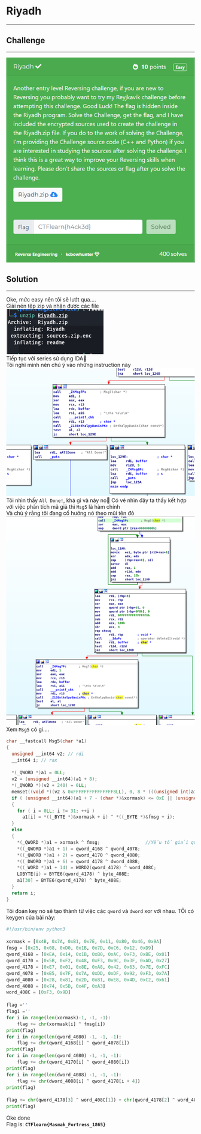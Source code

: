 # Riyadh 
---
## Challenge
----
![1.png](https://github.com/blackrabbit2003/CTF/blob/master/CTFlearn/Riyadh/Capture/1.png) 
## Solution
----
Oke, mức easy nên tôi sẽ lướt qua....<br>
Giải nén tệp zip và nhận được các file \
![2.png](https://github.com/blackrabbit2003/CTF/blob/master/CTFlearn/Riyadh/Capture/2.png) \
Tiếp tục với series sử dụng IDA🥲 <br>
Tôi nghĩ mình nên chú ý vào những instruction này \
![3.png](https://github.com/blackrabbit2003/CTF/blob/master/CTFlearn/Riyadh/Capture/3.png) \
Tôi nhìn thấy `All Done!`, khá gì và này nọ🙁
Có vẻ nhìn đây ta thấy kết hợp với việc phân tích mã giả thì `Msg5` là hàm chính <br>
Và chú ý rằng tôi đang cố hướng nó theo mũi tên đỏ \
![4.png](https://github.com/blackrabbit2003/CTF/blob/master/CTFlearn/Riyadh/Capture/4.png) \
Xem `Msg5` có gì....
``` C
char __fastcall Msg5(char *a1)
{
  unsigned __int64 v2; // rdi
  __int64 i; // rax

  *(_QWORD *)a1 = 0LL;
  v2 = (unsigned __int64)(a1 + 8);
  *(_QWORD *)(v2 + 240) = 0LL;
  memset((void *)(v2 & 0xFFFFFFFFFFFFFFF8LL), 0, 8 * (((unsigned int)a1 - (v2 & 0xFFFFFFF8) + 256) >> 3));
  if ( (unsigned __int64)(a1 + 7 - (char *)&xormask) <= 0xE || (unsigned __int64)(a1 + 7 - (char *)&fmsg) <= 0xE )
  {
    for ( i = 0LL; i != 31; ++i )
      a1[i] = *((_BYTE *)&xormask + i) ^ *((_BYTE *)&fmsg + i);
  }
  else
  {
    *(_QWORD *)a1 = xormask ^ fmsg;                 //Yếu tố giải quyết toán này ở đây 
    *((_QWORD *)a1 + 1) = qword_4168 ^ qword_4078; 
    *((_QWORD *)a1 + 2) = qword_4170 ^ qword_4080;
    *((_DWORD *)a1 + 6) = qword_4178 ^ dword_4088;
    *((_WORD *)a1 + 14) = WORD2(qword_4178) ^ word_408C;
    LOBYTE(i) = BYTE6(qword_4178) ^ byte_408E;
    a1[30] = BYTE6(qword_4178) ^ byte_408E;
  }
  return i;
}
```
Tôi đoán key nó sẽ tạo thành từ việc các `qword` và `dword` xor với nhau. TÔi có keygen của bài này: 
``` Python
#!/usr/bin/env python3

xormask = [0x4B, 0x7A, 0xB1, 0x7E, 0x11, 0x80, 0x46, 0x9A]    
fmsg = [0x25, 0x08, 0xD0, 0x1B, 0x7D, 0xC6, 0x12, 0xD9]       
qword_4168 = [0xEA, 0x14, 0x1B, 0xB0, 0xAC, 0xF3, 0xBE, 0x01] 
qword_4170 = [0x5B, 0xF2, 0x48, 0xF3, 0x9C, 0x3F, 0xAD, 0x27] 
qword_4178 = [0xE7, 0x01, 0x8E, 0xA8, 0x42, 0x63, 0x7E, 0xFC] 
qword_4078 = [0xB5, 0x7F, 0x7A, 0xDD, 0xDF, 0x92, 0xF3, 0x7A] 
qword_4080 = [0x28, 0x81, 0x2D, 0x81, 0xE8, 0x4D, 0xC2, 0x61] 
dword_4088 = [0x74, 0x5B, 0x4F, 0xA3]                        
word_408C = [0xF3, 0x9D]                                     

flag =''  
flag1 =''
for i in range(len(xormask)-1, -1, -1):    
    flag += chr(xormask[i] ^ fmsg[i])  
print(flag)
for i in range(len(qword_4080) -1, -1, -1):    
    flag += chr(qword_4168[i] ^ qword_4078[i])  
print(flag)
for i in range(len(qword_4080) -1, -1, -1):    
    flag += chr(qword_4170[i] ^ qword_4080[i])  
print(flag)
for i in range(len(dword_4088) -1, -1, -1):   
    flag += chr(dword_4088[i] ^ qword_4178[i + 4]) 
print(flag)

flag += chr(qword_4178[3] ^ word_408C[1]) + chr(qword_4178[2] ^ word_408C[0]) 
print(flag)
```
Oke done <br>
Flag is: **`CTFlearn{Masmak_Fortress_1865}`**